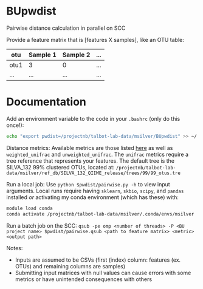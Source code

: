 # BUpwdist
Pairwise distance calculation in parallel on SCC

Provide a feature matrix that is [features X samples], like an OTU table:

| otu | Sample 1 | Sample 2 | ... |
| --- | --- | --- | --- |
| otu1 | 3 | 0 | ... |
| ... | ... | ... | ... |

# Documentation
Add an environment variable to the code in your `.bashrc` (only do this once!):
```bash
echo "export pwdist=/projectnb/talbot-lab-data/msilver/BUpwdist" >> ~/.bashrc
```

Distance metrics: Available metrics are those listed [here](https://scikit-learn.org/stable/modules/generated/sklearn.metrics.pairwise_distances.html) as well as `weighted_unifrac` and `unweighted_unifrac`. The `unifrac` metrics require a tree reference that represents your features. The default tree is the SILVA_132 99% clustered OTUs, located at: `/projectnb/talbot-lab-data/msilver/ref_db/SILVA_132_QIIME_release/trees/99/99_otus.tre`

Run a local job: Use `python $pwdist/pairwise.py -h` to view input arguments. Local runs require having `sklearn`, `skbio`, `scipy`, and `pandas` installed *or* activating my conda environment (which has these) with:
```bash
module load conda
conda activate /projectnb/talbot-lab-data/msilver/.conda/envs/msilver
```

Run a batch job on the SCC: `qsub -pe omp <number of threads> -P <BU project name> $pwdist/pairwise.qsub <path to feature matrix> <metric> <output path>`

Notes:
- Inputs are assumed to be CSVs (first (index) column: features (ex. OTUs) and remaining columns are samples)
- Submitting input matrices with null values can cause errors with some metrics or have unintended consequences with others